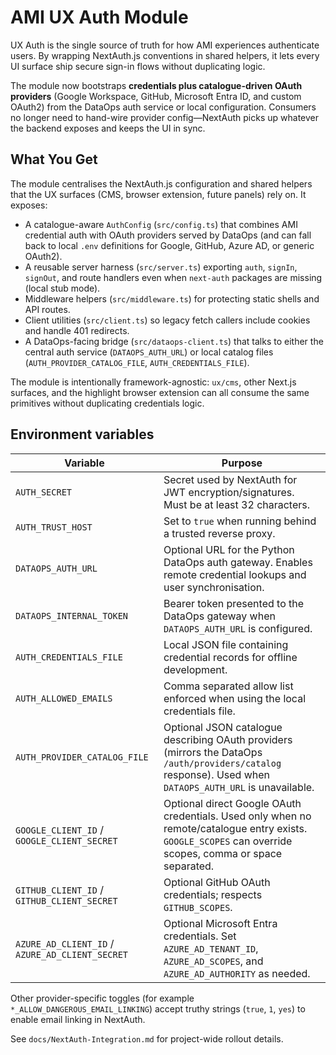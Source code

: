 # AMI UX Auth Module

UX Auth is the single source of truth for how AMI experiences authenticate users. By wrapping NextAuth.js conventions in shared helpers, it lets every UI surface ship secure sign-in flows without duplicating logic.

The module now bootstraps **credentials plus catalogue-driven OAuth providers** (Google Workspace, GitHub, Microsoft Entra ID, and custom OAuth2) from the DataOps auth service or local configuration. Consumers no longer need to hand-wire provider config—NextAuth picks up whatever the backend exposes and keeps the UI in sync.

## What You Get

The module centralises the NextAuth.js configuration and shared helpers that the UX surfaces (CMS, browser extension, future panels) rely on. It exposes:

- A catalogue-aware `AuthConfig` (`src/config.ts`) that combines AMI credential auth with OAuth providers served by DataOps (and can fall back to local `.env` definitions for Google, GitHub, Azure AD, or generic OAuth2).
- A reusable server harness (`src/server.ts`) exporting `auth`, `signIn`, `signOut`, and route handlers even when `next-auth` packages are missing (local stub mode).
- Middleware helpers (`src/middleware.ts`) for protecting static shells and API routes.
- Client utilities (`src/client.ts`) so legacy fetch callers include cookies and handle 401 redirects.
- A DataOps-facing bridge (`src/dataops-client.ts`) that talks to either the central auth service (`DATAOPS_AUTH_URL`) or local catalog files (`AUTH_PROVIDER_CATALOG_FILE`, `AUTH_CREDENTIALS_FILE`).

The module is intentionally framework-agnostic: `ux/cms`, other Next.js surfaces, and the highlight browser extension can all consume the same primitives without duplicating credentials logic.

## Environment variables

| Variable | Purpose |
| --- | --- |
| `AUTH_SECRET` | Secret used by NextAuth for JWT encryption/signatures. Must be at least 32 characters. |
| `AUTH_TRUST_HOST` | Set to `true` when running behind a trusted reverse proxy. |
| `DATAOPS_AUTH_URL` | Optional URL for the Python DataOps auth gateway. Enables remote credential lookups and user synchronisation. |
| `DATAOPS_INTERNAL_TOKEN` | Bearer token presented to the DataOps gateway when `DATAOPS_AUTH_URL` is configured. |
| `AUTH_CREDENTIALS_FILE` | Local JSON file containing credential records for offline development. |
| `AUTH_ALLOWED_EMAILS` | Comma separated allow list enforced when using the local credentials file. |
| `AUTH_PROVIDER_CATALOG_FILE` | Optional JSON catalogue describing OAuth providers (mirrors the DataOps `/auth/providers/catalog` response). Used when `DATAOPS_AUTH_URL` is unavailable. |
| `GOOGLE_CLIENT_ID` / `GOOGLE_CLIENT_SECRET` | Optional direct Google OAuth credentials. Used only when no remote/catalogue entry exists. `GOOGLE_SCOPES` can override scopes, comma or space separated. |
| `GITHUB_CLIENT_ID` / `GITHUB_CLIENT_SECRET` | Optional GitHub OAuth credentials; respects `GITHUB_SCOPES`. |
| `AZURE_AD_CLIENT_ID` / `AZURE_AD_CLIENT_SECRET` | Optional Microsoft Entra credentials. Set `AZURE_AD_TENANT_ID`, `AZURE_AD_SCOPES`, and `AZURE_AD_AUTHORITY` as needed. |

Other provider-specific toggles (for example `*_ALLOW_DANGEROUS_EMAIL_LINKING`) accept truthy strings (`true`, `1`, `yes`) to enable email linking in NextAuth.

See `docs/NextAuth-Integration.md` for project-wide rollout details.
